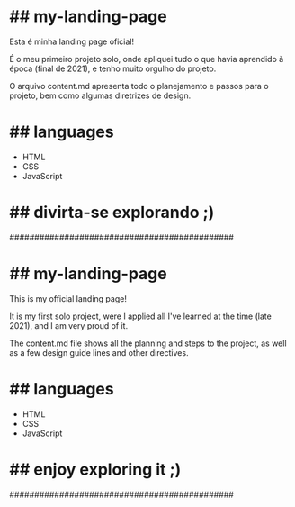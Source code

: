 # ## my-landing-page

Esta é minha landing page oficial!

É o meu primeiro projeto solo, onde apliquei tudo o que havia aprendido à época (final de 2021), e tenho muito orgulho do projeto.

O arquivo content.md apresenta todo o planejamento e passos para o projeto, bem como algumas diretrizes de design.

# ## languages
- HTML
- CSS
- JavaScript

# ## divirta-se explorando ;)

#############################################

# ## my-landing-page

This is my official landing page!

It is my first solo project, were I applied all I've learned at the time (late 2021), and I am very proud of it.

The content.md file shows all the planning and steps to the project, as well as a few design guide lines and other directives.

# ## languages
- HTML
- CSS
- JavaScript

# ## enjoy exploring it ;)

#############################################
